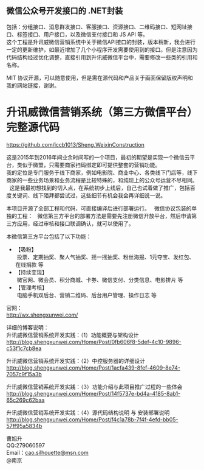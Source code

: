 ## 微信公众号开发接口的 .NET封装
包括：分组接口、消息群发接口、客服接口、资源接口、二维码接口、短网址接口、标签接口、用户接口，以及微信支付接口和 JS API 等。  
这个工程是升讯威微信营销系统中关于微信API接口的封装，版本稍新，我会进行一定的更新维护，如最近增加了几个小程序开发需要使用到的接口。但是注意因为代码结构经过优化调整，直接引用到升讯威微信平台中，需要修改一些类的引用和名称。

MIT 协议开源，可以随意使用，但是需在源代码和产品关于画面保留版权声明和我的网站链接，谢谢。   

# 升讯威微信营销系统（第三方微信平台）完整源代码

https://github.com/iccb1013/Sheng.WeixinConstruction

这是2015年到2016年间业余时间写的一个项目，最初的期望是实现一个微信云平台，类似于微盟，只需要商家扫码绑定即可提供整套的营销功能。  
我的定位是专门服务于线下商家，例如电影院、商业中心、各类线下门店等，线下商家的一些业务场景和业务流程是比较特殊的，和纯现上的公众号运营不尽相同。  
这是我最初想找到的切入点，在系统初步上线后，自己也试着做了推广，包括百度关键词、线下陌拜都尝试过，这些细节有机会我会再详细说一说。  

本项目开源了全部工程和代码，可直接编译后进行部署运行。  
微信协议包装的单独的工程：  
微信第三方平台的部署方法是需要先注册微信开放平台，然后申请第三方应用，经过审核和接口联调确认，就可以使用了。  

本微信第三方平台包括了以下功能：  
+ 【吸粉】  
  投票、定期抽奖、聚人气抽奖、摇一摇抽奖、粉丝海报、1元夺宝、发红包、在线捐款 等  
+ 【持续变现】  
  微官网、微会员、积分商城、卡券、微信支付、分类信息、电影排片 等  
+ 【管理考核】  
  电脑手机双后台、营销二维码、后台用户管理、操作日志 等


官网：  
http://wx.shengxunwei.com/

详细的博客说明：  
升讯威微信营销系统开发实践：（1）功能概要与架构设计  
http://blog.shengxunwei.com/Home/Post/0fb606f8-5def-4c10-9896-c53f1c7cb8ea

升讯威微信营销系统开发实践：（2）中控服务器的详细设计  
http://blog.shengxunwei.com/Home/Post/1acfa439-8fef-4609-8e74-7057c9f15a3b

升讯威微信营销系统开发实践：（3）功能介绍与此项目推广过程的一些体会  
http://blog.shengxunwei.com/Home/Post/14f5737e-bd4a-4185-8ab1-65c269c62baa

升讯威微信营销系统开发实践：（4）源代码结构说明 与 安装部署说明  
http://blog.shengxunwei.com/Home/Post/f4c1a78b-7f4f-4efd-bb05-57ff95a5834b


曹旭升  
QQ:279060597  
Email：cao.silhouette@msn.com  
@南京 

